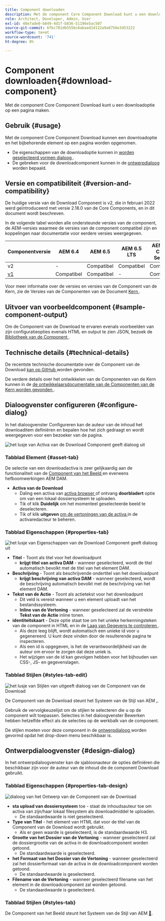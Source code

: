 ```yaml
---
title: Component downloaden
description: Met de component Core Component Download kunt u een downloadoptie op een pagina maken.
role: Architect, Developer, Admin, User
exl-id: 48e7ade0-b849-4d1f-b836-51196e5ac507
source-git-commit: 6fbc781db555bc6abaed1d122a9a8756e3d53222
workflow-type: tm+mt
source-wordcount: '741'
ht-degree: 0%

---
```


# Component downloaden{#download-component}

Met de component Core Component Download kunt u een downloadoptie op een pagina maken.

## Gebruik {#usage}

Met de component Core Component Download kunnen een downloadoptie en het bijbehorende element op een pagina worden opgenomen.

* De eigenschappen van de downloadoptie kunnen in [ worden geselecteerd vormen dialoog ](#configure-dialog).
* De gebreken voor de downloadcomponent kunnen in de [ ontwerpdialoog ](#design-dialog) worden bepaald.

## Versie en compatibiliteit {#version-and-compatibility}

De huidige versie van de Download Component is v2, die in februari 2022 werd geïntroduceerd met versie 2.18.0 van de Core Components, en in dit document wordt beschreven.

In de volgende tabel worden alle ondersteunde versies van de component, de AEM-versies waarmee de versies van de component compatibel zijn en koppelingen naar documentatie voor eerdere versies weergegeven.

| Componentversie | AEM 6.4 | AEM 6.5 | AEM 6.5 LTS | AEM as a Cloud Service |
|--- |--- |---|---|---|
| v2 | - | Compatibel | Compatibel | Compatibel |
| [ v1 ](v1/download.md) | Compatibel | Compatibel | - | Compatibel |

Voor meer informatie over de versies en versies van de Component van de Kern, zie de Versies van de Componenten van de Document [ Kern ](/help/versions.md).

## Uitvoer van voorbeeldcomponent {#sample-component-output}

Om de Component van de Download te ervaren evenals voorbeelden van zijn configuratieopties evenals HTML en output te zien JSON, bezoek de [ Bibliotheek van de Component ](https://adobe.com/go/aem_cmp_library_download).

## Technische details {#technical-details}

De recentste technische documentatie over de Component van de Download [ kan op GitHub ](https://adobe.com/go/aem_cmp_tech_download_v2) worden gevonden.

De verdere details over het ontwikkelen van de Componenten van de Kern kunnen in de [ de ontwikkelaarsdocumentatie van de Componenten van de Kern worden gevonden ](/help/developing/overview.md).

## Dialoogvenster configureren {#configure-dialog}

In het dialoogvenster Configureren kan de auteur van de inhoud het downloaditem definiëren en bepalen hoe het zich gedraagt en wordt weergegeven voor een bezoeker van de pagina.

![ het lusje van Activa van de Download Component geeft dialoog uit ](/help/assets/download-edit-asset.png)

### Tabblad Element {#asset-tab}

De selectie van een downloadactiva is zeer gelijkaardig aan de functionaliteit van de [ Component van het Beeld ](image.md) en eveneens hefboomwerkingen AEM DAM.

* **Activa van de Download**
   * Daling een activa van [ activa browser ](https://experienceleague.adobe.com/docs/experience-manager-cloud-service/sites/authoring/fundamentals/environment-tools.html) of ontvang **doorbladert** optie om van een lokaal dossiersysteem te uploaden.
   * Tik of klik **Duidelijk** om het momenteel geselecteerde beeld te deselecteren.
   * Tik of klik **uitgeven** [ om de vertoningen van de activa ](https://experienceleague.adobe.com/docs/experience-manager-cloud-service/assets/manage/manage-digital-assets.html) in de activaredacteur te beheren.

### Tabblad Eigenschappen {#properties-tab}

![ het lusje van Eigenschappen van de Download Component geeft dialoog uit ](/help/assets/download-edit-properties.png)

* **Titel** - Toont als titel voor het downloadpunt
   * **krijgt titel van activa DAM** - wanneer geselecteerd, wordt de titel automatisch bevolkt met de titel van het element DAM.
* **Beschrijving** - Toont als beschrijvende ondertitel van het downloadpunt
   * **krijgt beschrijving van activa DAM** - wanneer geselecteerd, wordt de beschrijving automatisch bevolkt met de beschrijving van het element DAM.
* **Tekst van de Actie** - Toont als actietekst voor het downloadpunt
   * Dit veld is vereist wanneer u een element uploadt van het bestandssysteem.
   * **Inline van de Vertoning** - wanneer geselecteerd zal de verstrekte **Tekst van de Actie** inline tonen.
* **identiteitskaart** - Deze optie staat toe om het unieke herkenningsteken van de component in HTML en in de [ Laag van Gegevens te controleren ](/help/developing/data-layer/overview.md).
   * Als deze leeg blijft, wordt automatisch een unieke id voor u gegenereerd. U kunt deze vinden door de resulterende pagina te inspecteren.
   * Als een id is opgegeven, is het de verantwoordelijkheid van de auteur om ervoor te zorgen dat deze uniek is.
   * Het wijzigen van de id kan gevolgen hebben voor het bijhouden van CSS-, JS- en gegevenslagen.

### Tabblad Stijlen {#styles-tab-edit}

![ het lusje van Stijlen van uitgeeft dialoog van de Component van de Download ](/help/assets/download-edit-styles.png)

De Component van de Download steunt het Systeem van de Stijl van AEM [.](/help/get-started/authoring.md#component-styling).

Gebruik de vervolgkeuzelijst om de stijlen te selecteren die u op de component wilt toepassen. Selecties in het dialoogvenster Bewerken hebben hetzelfde effect als de selecties op de werkbalk van de component.

De stijlen moeten voor deze component in de [ ontwerpdialoog ](#design-dialog) worden gevormd opdat het drop-down menu beschikbaar is.

## Ontwerpdialoogvenster {#design-dialog}

In het ontwerpdialoogvenster kan de sjabloonauteur de opties definiëren die beschikbaar zijn voor de auteur van de inhoud die de component Download gebruikt.

### Tabblad Eigenschappen {#properties-tab-design}

![ dialoog van het Ontwerp van de Component van de Download ](/help/assets/download-design.png)

* **sta upload van dossiersysteem** toe - staat de inhoudsauteur toe om activa van zijn/haar lokaal filesystem als downloadmiddel te uploaden.
   * De standaardwaarde is niet geselecteerd.
* **Type van Titel** - het element van HTML dat voor de titel van de Component van de Download wordt gebruikt.
   * Als er geen waarde is geselecteerd, is de standaardwaarde H3.
* **Grootte van het Dossier van de Vertoning** - wanneer geselecteerd zal de dossiergrootte van de activa in de downloadcomponent worden getoond.
   * De standaardwaarde is geselecteerd.
* **het Formaat van het Dossier van de Vertoning** - wanneer geselecteerd zal het dossierformaat van de activa in de downloadcomponent worden getoond.
   * De standaardwaarde is geselecteerd.
* **Filename van de Vertoning** - wanneer geselecteerd filename van het element in de downloadcomponent zal worden getoond.
   * De standaardwaarde is geselecteerd.

### Tabblad Stijlen {#styles-tab}

De Component van het Beeld steunt het Systeem van de Stijl van AEM [&#128279;](/help/get-started/authoring.md#component-styling).
